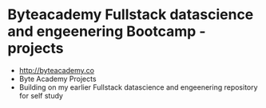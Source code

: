 # Byteacademy Fullstack datascience and engeenering Bootcamp -projects
* http://byteacademy.co
* Byte Academy Projects 
* Building on my earlier Fullstack datascience and engeenering repository for self study 
